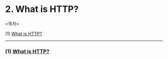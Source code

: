 # 2. What is HTTP?

<목차>

(1) [What is HTTP?](#2-what-is-http)

---

### (1) [What is HTTP?](https://www.cloudflare.com/en-gb/learning/ddos/glossary/hypertext-transfer-protocol-http/)
